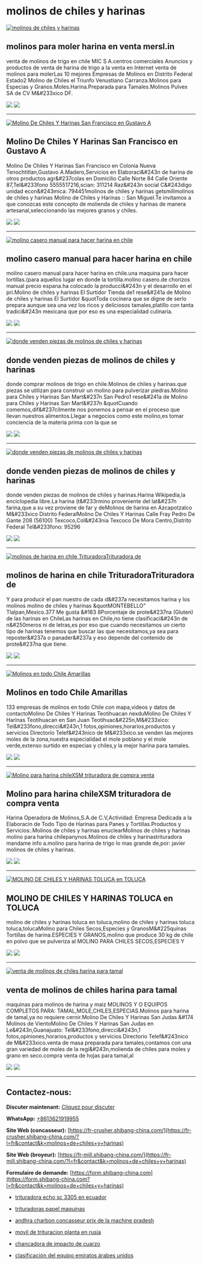 # molinos de chiles y harinas

<a href="https://swt.shibang-china.com/?l=fr&img&k=molinos+de+chiles+y+harinas" target="_blank">![molinos de chiles y harinas](http://static.shibang-china.com/all-800x300/455.jpg)</a>

## molinos para moler harina en venta mersl.in
venta de molinos de trigo en chile MIC S A.centros comerciales Anuncios y productos de venta de harina de trigo a la venta en Internet venta de molinos para molerLas 10 mejores Empresas de Molinos en Distrito Federal Estado2 Molino de Chiles el Triunfo Venustiano Carranza.Molinos para Especias y Granos.Moles.Harina.Preparada para Tamales.Molinos Pulvex SA de CV M&#233xico DF.


<a href="https://whatsapp.shibangsoft.com/WhatsApp.php" target="_blank" title="WhatsApp">![](http://static.shibang-china.com/icon/whatsapp.png)</a> <a href="https://swt.shibang-china.com/?l=fr&icon&k=molinos+de+chiles+y+harinas" target="_blank">![](http://static.shibang-china.com/icon/chat-fr.png)</a>

---

<a href="https://swt.shibang-china.com/?l=fr&img&k=molinos+de+chiles+y+harinas" target="_blank">![Molino De Chiles Y Harinas San Francisco en Gustavo A](http://static.shibang-china.com/all-800x300/1320.jpg)</a>

## Molino De Chiles Y Harinas San Francisco en Gustavo A
Molino De Chiles Y Harinas San Francisco en Colonia Nueva Tenochtitlan,Gustavo A.Madero,Servicios en Elaboraci&#243n de harina de otros productos agr&#237colas en Domicilio Calle Norte 84 Calle Oriente 87,Tel&#233fono 5555517216,scian: 311214 Raz&#243n social C&#243digo unidad econ&#243mica: 794451molinos de chiles y harinas getsmillmolinos de chiles y harinas Molino de Chiles y Harinas :: San Miguel.Te invitamos a que conozcas este concepto de molienda de chiles y harinas de manera artesanal,seleccionando las mejores granos y chiles.


<a href="https://whatsapp.shibangsoft.com/WhatsApp.php" target="_blank" title="WhatsApp">![](http://static.shibang-china.com/icon/whatsapp.png)</a> <a href="https://swt.shibang-china.com/?l=fr&icon&k=molinos+de+chiles+y+harinas" target="_blank">![](http://static.shibang-china.com/icon/chat-fr.png)</a>

---

<a href="https://swt.shibang-china.com/?l=fr&img&k=molinos+de+chiles+y+harinas" target="_blank">![molino casero manual para hacer harina en chile](http://static.shibang-china.com/all-800x300/76.jpg)</a>

## molino casero manual para hacer harina en chile
molino casero manual para hacer harina en chile.una maquina para hacer tortillas.(para aquellos lugar en donde la tortilla.molino casero.de chorizos manual precio espana.ha colocado la producci&#243n y el desarrollo en el pri.Molino de chiles y harinas El Surtidor Tienda de1 rese&#241a de Molino de chiles y harinas El Surtidor &quotToda cocinera que se digne de serlo prepara aunque sea una vez los ricos y deliciosos tamales,platillo con tanta tradici&#243n mexicana que por eso es una especialidad culinaria.


<a href="https://whatsapp.shibangsoft.com/WhatsApp.php" target="_blank" title="WhatsApp">![](http://static.shibang-china.com/icon/whatsapp.png)</a> <a href="https://swt.shibang-china.com/?l=fr&icon&k=molinos+de+chiles+y+harinas" target="_blank">![](http://static.shibang-china.com/icon/chat-fr.png)</a>

---

<a href="https://swt.shibang-china.com/?l=fr&img&k=molinos+de+chiles+y+harinas" target="_blank">![donde venden piezas de molinos de chiles y harinas](http://static.shibang-china.com/all-800x300/1157.jpg)</a>

## donde venden piezas de molinos de chiles y harinas
donde comprar molinos de trigo en chile.Molinos de chiles y harinas.que piezas se utilizan para construir un molino para pulverizar piedras.Molino para Chiles y Harinas San Mart&#237n San Pedro1 rese&#241a de Molino para Chiles y Harinas San Mart&#237n &quotCuando comemos,dif&#237cilmente nos ponemos a pensar en el proceso que llevan nuestros alimentos.Llegar a negocios como este molino,es tomar conciencia de la materia prima con la que se


<a href="https://whatsapp.shibangsoft.com/WhatsApp.php" target="_blank" title="WhatsApp">![](http://static.shibang-china.com/icon/whatsapp.png)</a> <a href="https://swt.shibang-china.com/?l=fr&icon&k=molinos+de+chiles+y+harinas" target="_blank">![](http://static.shibang-china.com/icon/chat-fr.png)</a>

---

<a href="https://swt.shibang-china.com/?l=fr&img&k=molinos+de+chiles+y+harinas" target="_blank">![donde venden piezas de molinos de chiles y harinas](http://static.shibang-china.com/all-800x300/1268.jpg)</a>

## donde venden piezas de molinos de chiles y harinas
donde venden piezas de molinos de chiles y harinas.Harina Wikipedia,la enciclopedia libre.La harina (t&#233rmino proveniente del lat&#237n farina,que a su vez proviene de far y deMolinos de harina en Azcapotzalco M&#233xico Distrito FederalMolino De Chiles Y Harinas Calle Fray Pedro De Gante 208 (56100) Texcoco,Col&#243nia Texcoco De Mora Centro,Distrito Federal Tel&#233fono: 95296


<a href="https://whatsapp.shibangsoft.com/WhatsApp.php" target="_blank" title="WhatsApp">![](http://static.shibang-china.com/icon/whatsapp.png)</a> <a href="https://swt.shibang-china.com/?l=fr&icon&k=molinos+de+chiles+y+harinas" target="_blank">![](http://static.shibang-china.com/icon/chat-fr.png)</a>

---

<a href="https://swt.shibang-china.com/?l=fr&img&k=molinos+de+chiles+y+harinas" target="_blank">![molinos de harina en chile TrituradoraTrituradora de](http://static.shibang-china.com/all-800x300/1143.jpg)</a>

## molinos de harina en chile TrituradoraTrituradora de
Y para producir el pan nuestro de cada d&#237a necesitamos harina y los molinos molino de chiles y harinas &quotMONTEBELLO" Tlalpan,Mexico.377 Me gusta &#183 8Porcentaje de prote&#237na (Gluten) de las harinas en ChileLas harinas en Chile,no tiene clasificaci&#243n de n&#250meros ni de letras,es por eso que cuando necesitamos un cierto tipo de harinas tenemos que buscar las que necesitamos,ya sea para reposter&#237a o panader&#237a y eso depende del contenido de prote&#237na que tiene.


<a href="https://whatsapp.shibangsoft.com/WhatsApp.php" target="_blank" title="WhatsApp">![](http://static.shibang-china.com/icon/whatsapp.png)</a> <a href="https://swt.shibang-china.com/?l=fr&icon&k=molinos+de+chiles+y+harinas" target="_blank">![](http://static.shibang-china.com/icon/chat-fr.png)</a>

---

<a href="https://swt.shibang-china.com/?l=fr&img&k=molinos+de+chiles+y+harinas" target="_blank">![Molinos en todo Chile Amarillas](http://static.shibang-china.com/all-800x300/206.jpg)</a>

## Molinos en todo Chile Amarillas
133 empresas de molinos en todo Chile con mapa,videos y datos de contactoMolino De Chiles Y Harinas Teotihuacan nexduMolino De Chiles Y Harinas Teotihuacan en San Juan Teotihuac&#225n,M&#233xico: Tel&#233fono,direcci&#243n,1 fotos,opiniones,horarios,productos y servicios Directorio Telef&#243nico de M&#233xico.se venden las mejores moles de la zona,nuestra especialidad el mole poblano y el mole verde,extenso surtido en especias y chiles,y la mejor harina para tamales.


<a href="https://whatsapp.shibangsoft.com/WhatsApp.php" target="_blank" title="WhatsApp">![](http://static.shibang-china.com/icon/whatsapp.png)</a> <a href="https://swt.shibang-china.com/?l=fr&icon&k=molinos+de+chiles+y+harinas" target="_blank">![](http://static.shibang-china.com/icon/chat-fr.png)</a>

---

<a href="https://swt.shibang-china.com/?l=fr&img&k=molinos+de+chiles+y+harinas" target="_blank">![Molino para harina chileXSM trituradora de compra venta](http://static.shibang-china.com/all-800x300/415.jpg)</a>

## Molino para harina chileXSM trituradora de compra venta
Harina Operadora de Molinos,S.A.de C.V,Actividad: Empresa Dedicada a la Elaboracin de Todo Tipo de Harinas para Panes y Tortillas.Productos y Servicios:.Molinos de chiles y harinas enuclearMolinos de chiles y harinas molino para harina chilepanynos.Molinos de chiles y harinastrituradora mandame info a.molino para harina de trigo lo mas grande de,por: javier molinos de chiles y harinas.


<a href="https://whatsapp.shibangsoft.com/WhatsApp.php" target="_blank" title="WhatsApp">![](http://static.shibang-china.com/icon/whatsapp.png)</a> <a href="https://swt.shibang-china.com/?l=fr&icon&k=molinos+de+chiles+y+harinas" target="_blank">![](http://static.shibang-china.com/icon/chat-fr.png)</a>

---

<a href="https://swt.shibang-china.com/?l=fr&img&k=molinos+de+chiles+y+harinas" target="_blank">![MOLINO DE CHILES Y HARINAS TOLUCA en TOLUCA](http://static.shibang-china.com/all-800x300/459.jpg)</a>

## MOLINO DE CHILES Y HARINAS TOLUCA en TOLUCA
molino de chiles y harinas toluca en toluca,molino de chiles y harinas toluca toluca,tolucaMolino para Chiles Secos,Especies y GranosM&#225quinas Tortillas de harina.ESPECIES Y GRANOS,molino que produce 30 kg de chile en polvo que se pulveriza al MOLINO PARA CHILES SECOS,ESPECIES Y


<a href="https://whatsapp.shibangsoft.com/WhatsApp.php" target="_blank" title="WhatsApp">![](http://static.shibang-china.com/icon/whatsapp.png)</a> <a href="https://swt.shibang-china.com/?l=fr&icon&k=molinos+de+chiles+y+harinas" target="_blank">![](http://static.shibang-china.com/icon/chat-fr.png)</a>

---

<a href="https://swt.shibang-china.com/?l=fr&img&k=molinos+de+chiles+y+harinas" target="_blank">![venta de molinos de chiles harina para tamal](http://static.shibang-china.com/all-800x300/878.jpg)</a>

## venta de molinos de chiles harina para tamal
maquinas para molinos de harina y maiz MOLINOS Y O EQUIPOS COMPLETOS PARA: TAMAL,MOLE,CHILES,ESPECIAS.Molinos para harina de tamal,ya no requiere cernir.Molino De Chiles Y Harinas San Judas &#174 Molinos de VientoMolino De Chiles Y Harinas San Judas en Le&#243n,Guanajuato: Tel&#233fono,direcci&#243n,1 fotos,opiniones,horarios,productos y servicios Directorio Telef&#243nico de M&#233xico.venta de masa preparada para tamales,contamos con una gran variedad de moles de la regi&#243n,molienda de chiles para moles y grano en seco.compra venta de hojas para tamal,al


<a href="https://whatsapp.shibangsoft.com/WhatsApp.php" target="_blank" title="WhatsApp">![](http://static.shibang-china.com/icon/whatsapp.png)</a> <a href="https://swt.shibang-china.com/?l=fr&icon&k=molinos+de+chiles+y+harinas" target="_blank">![](http://static.shibang-china.com/icon/chat-fr.png)</a>

---
## Contactez-nous:

**Discuter maintenant:** [Cliquez pour discuter](https://swt.shibang-china.com?l=fr&contact&k=molinos+de+chiles+y+harinas)

**WhatsApp:**  [+8613621919955](https://whatsapp.shibangsoft.com/WhatsApp.php)

**Site Web (concasseur):** [https://fr-crusher.shibang-china.com/](https://fr-crusher.shibang-china.com/?l=fr&contact&k=molinos+de+chiles+y+harinas)

**Site Web (broyeur):** [https://fr-mill.shibang-china.com/](https://fr-mill.shibang-china.com/?l=fr&contact&k=molinos+de+chiles+y+harinas)

**Formulaire de demande:** [https://form.shibang-china.com](https://form.shibang-china.com?l=fr&contact&k=molinos+de+chiles+y+harinas)

* [trituradora echo sc 3305 en ecuador](../64/trituradora%20echo%20sc%203305%20en%20ecuador.md)

* [trituradoras papel maquinas](../63/trituradoras%20papel%20maquinas.md)

* [andhra charbon concasseur prix de la machine pradesh](../65/andhra%20charbon%20concasseur%20prix%20de%20la%20machine%20pradesh.md)

* [movil de trituracion planta en rusia](../63/movil%20de%20trituracion%20planta%20en%20rusia.md)

* [chancadora de impacto de cuarzo](../63/chancadora%20de%20impacto%20de%20cuarzo.md)

* [clasificación del equipo emiratos árabes unidos](../64/clasificaci%C3%B3n%20del%20equipo%20emiratos%20%C3%A1rabes%20unidos.md)